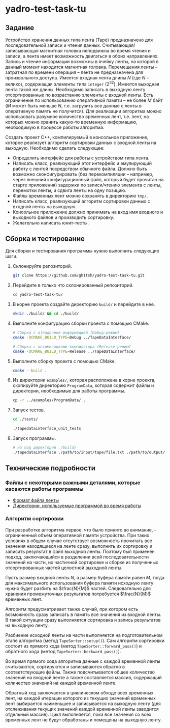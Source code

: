 # yadro-test-task-tu

## Задание

Устройство хранения данных типа лента (Tape) предназначено для последовательной
записи и чтения данных. Считывающая/записывающая магнитная головка неподвижна 
во время чтения и записи, а лента имеет возможность двигаться в обоих 
направлениях. Запись и чтение информации возможны в ячейку ленты, на которой в 
данный момент находится магнитная головка. Перемещения ленты – затратная по 
времени операция – лента не предназначена для произвольного доступа. Имеется 
входная лента длины $N$ (где $N$ – велико), содержащая элементы типа `integer` 
($2^{32}$). Имеется выходная лента такой же длины. Необходимо записать в 
выходную ленту  отсортированные по возрастанию элементы с входной ленты. Есть 
ограничение по использованию оперативной памяти – не более $M$ байт ($M$ может 
быть меньше $N$, т.е. загрузить все данные с ленты в оперативную память не 
получится). Для реализации алгоритма можно использовать разумное количество 
временных лент, т.е. лент, на которых можно хранить какую-то временную 
информацию, необходимую в процессе работы алгоритма.

Создать проект С++, компилируемый в консольное приложение, которое реализует 
алгоритм сортировки данных с входной ленты на выходную. Необходимо сделать 
следующее:
- Определить интерфейс для работы с устройством типа лента.
- Написать класс, реализующий этот интерфейс и эмулирующий работу с лентой 
  посредством обычного файла. Должно быть возможно сконфигурировать (без 
  перекомпиляции – например, через внешний конфигурационный файл, который будет 
  прочитан на старте приложения) задержки по записи/чтению элемента с ленты, 
  перемотки ленты, и сдвига ленты на одну позицию.
- Файлы временных лент можно сохранять в директорию `tmp/`.
- Написать класс, реализующий алгоритм сортировки данных с входной ленты на 
  выходную.
- Консольное приложение должно принимать на вход имя входного и выходного файлов
   и производить сортировку.
- Желательно написать юнит-тесты.

## Сборка и тестирование

Для сборки и тестирования программы нужно выполнить следующие шаги.

1. Склонируйте репозиторий.

   ```bash
   git clone https://github.com/gh1tsh/yadro-test-task-tu.git
   ```

2. Перейдите в только что склонированный репозиторий.
   
   ```bash
   cd yadro-test-task-tu/
   ```

3. В корне проекта создайте директорию `build/` и перейдите в неё.
   
   ```bash
   mkdir ./build/ && cd ./build/
   ```

4. Выполните конфигурацию сборки проекта с помощью CMake.
   
   ```bash
   # Сборка с отладочной информацией (Debug-режим)
   cmake -DCMAKE_BUILD_TYPE=Debug ../TapeDataInterface/
   ```

   ```bash
   # Сборка с оптимизациями компилятора (Release-режим)
   cmake -DCMAKE_BUILD_TYPE=Release ../TapeDataInterface/
   ```

5. Выполните сборку проекта с помощью CMake.
   
   ```bash
   cmake --build .
   ```

6. Из директории `examples/`, которая расположена в корне проекта, скопируйте 
   директорию `ProgramData`, которая содержит файлы и директории, необходимые 
   для работы программы.
   
   ```bash
   cp -r ../examples/ProgramData/ .
   ```

7. Запуск тестов.
   
	```bash
	cd ./tests/
	```

	```bash
	./tapedatainterface_unit_tests
	```

8. Запуск программы.
   
   ```bash
   # из под директории ./build/
   ./tapedatainterface ./path/to/input/tape/file.txt ./path/to/output/tape/file.txt
   ```

## Технические подробности

### Файлы с некоторыми важными деталями, которые касаются работы программы

- [Формат файла ленты](./doc/tape_file_format.md)
- [Директории, используемые программой во время работы](./doc/program_dirs.md)

### Алгоритм сортировки

При разработке алгоритма первое, что было принято во внимание, - ограниченный
объём оперативной памяти устройства. При таких условиях в общем случае 
отсутствует возможность прочитать все значения находящиеся на ленте сразу, 
выполнить их сортировку и записать результат в файл выходной ленты. Поэтому был
применён подход, заключающийся в разделении всей последовательности значений на
части, их частичной сортировке и сборке из полученных отсортированных частей
целостной выходной ленты.

Пусть размер входной ленты $N$, а размер буфера памяти равен $M$, тогда
для максимального использования буфера памяти исходную ленту нужно будет
разбить на $\frac{N}{M}$ частей. Следовательно для хранения промежуточных 
результатов потребуется $\frac{N}{M}$ временных лент.

Алгоритм предусматривает также случай, при котором есть возможность сразу 
записать в память все значения из входной ленты. В такой ситуации сразу 
выполняется сортировка и запись результатов на выходную ленту.

Разбиение исходной ленты на части выполняется на подготовительном этапе 
алгоритма (метод `TapeSorter::setup()`). Сам алгоритм сортировки состоит из
прямого хода (метод `TapeSorter::forward_pass()`) и обратного хода (метод
`TapeSorter::beckward_pass()`).

Во время прямого хода алгоритма данные с каждой
временной ленты считываются, сортируются и записываются обратно в 
соответствующие файлы. Также подсчитывается общее количество значений на 
входной ленте а также составляется массив, содержащий количество значений на
каждой временной ленте.

Обратный ход заключается в циклическом обходе всех временных лент, на каждой
итерации которого из текущих значений временных лент выбирается наименьшее и
записывается на выходную ленту (для отслеживания текущих значений каждой 
временной ленты заводится отдельный массив). Цикл выполняется, пока все значения
со всех временных лент не будут обработаны и помещены на выходную ленту.
